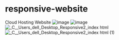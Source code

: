 # responsive-website
Cloud Hosting Website
![image](https://user-images.githubusercontent.com/26018702/145142142-33209db3-80a5-4ac1-b1be-189fabb67719.png)
![image](https://user-images.githubusercontent.com/26018702/145142206-11f3bd88-3836-4975-adc9-be9ec3084688.png)
![_C__Users_dell_Desktop_Responsive2_index html](https://user-images.githubusercontent.com/26018702/145142495-ef8a6287-ccf7-4657-a01d-415e368d87b5.png)
![_C__Users_dell_Desktop_Responsive2_index html (1)](https://user-images.githubusercontent.com/26018702/145142585-fabc7580-cb19-46f3-9698-f8b0af54cf18.png)
